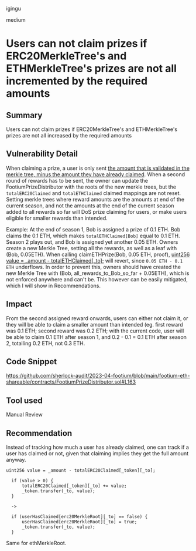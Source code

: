 igingu

medium

# Users can not claim prizes if ERC20MerkleTree's and ETHMerkleTree's prizes are not all incremented by the required amounts

## Summary
Users can not claim prizes if ERC20MerkleTree's and ETHMerkleTree's prizes are not all increased by the required amounts

## Vulnerability Detail
When claiming a prize, a user is only sent [the amount that is validated in the merkle tree, minus the amount they have already claimed](https://github.com/sherlock-audit/2023-04-footium/blob/main/footium-eth-shareable/contracts/FootiumPrizeDistributor.sol#L126). When a second round of rewards has to be sent, the owner can update the FootiumPrizeDistributor with the roots of the new merkle trees, but the ```totalERC20Claimed``` and ```totalETHClaimed``` claimed mappings are not reset. Setting merkle trees where reward amounts are the amounts at end of the current season, and not the amounts at the end of the current season added to all rewards so far will DoS prize claiming for users, or make users eligible for smaller rewards than intended.

Example: 
At the end of season 1, Bob is assigned a prize of 0.1 ETH. Bob claims the 0.1 ETH, which makes ```totalETHClaimed[Bob]``` equal to 0.1 ETH. Season 2 plays out, and Bob is assigned yet another 0.05 ETH. Owners create a new Merkle Tree, setting all the rewards, as well as a leaf with (Bob, 0.05ETH). When calling claimETHPrize(Bob, 0.05 ETH, proof), [uint256 value = _amount - totalETHClaimed[_to];](https://github.com/sherlock-audit/2023-04-footium/blob/main/footium-eth-shareable/contracts/FootiumAcademy.sol#L258) will revert, since ```0.05 ETH - 0.1 ETH``` underflows. In order to prevent this, owners should have created the new Merkle Tree with (Bob, all_rewards_to_Bob_so_far + 0.05ETH), which is not enforced anywhere and can't be. This however can be easily mitigated, which I will show in Recommendations.

## Impact
From the second assigned reward onwards, users can either not claim it, or they will be able to claim a smaller amount than intended (eg. first reward was 0.1 ETH; second reward was 0.2 ETH; with the current code, user will be able to claim 0.1 ETH after season 1, and 0.2 - 0.1 = 0.1 ETH after season 2, totalling 0.2 ETH, not 0.3 ETH.

## Code Snippet
https://github.com/sherlock-audit/2023-04-footium/blob/main/footium-eth-shareable/contracts/FootiumPrizeDistributor.sol#L163

## Tool used

Manual Review

## Recommendation
Instead of tracking how much a user has already claimed, one can track if a user has claimed or not, given that claiming implies they get the full amount anyway. 

```contracts/FootiumPrizeDistributor.sol#L126
uint256 value = _amount - totalERC20Claimed[_token][_to];

  if (value > 0) {
      totalERC20Claimed[_token][_to] += value;
      _token.transfer(_to, value);
  }
  
  -> 
  
  if (userHasClaimed[erc20MerkleRoot][_to] == false) {
      userHasClaimed[erc20MerkleRoot][_to] = true;
      _token.transfer(_to, value);
  }
```

Same for ethMerkleRoot.
